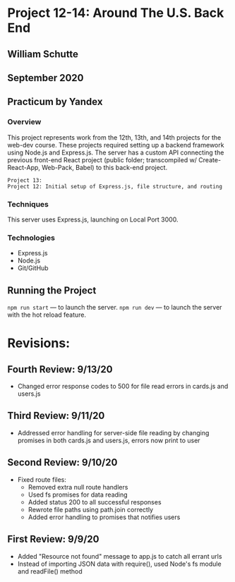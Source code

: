 # Project 12-14: Around The U.S. Back End
## William Schutte
## September 2020
Practicum by Yandex
-----

### Overview
This project represents work from the 12th, 13th, and 14th projects for the web-dev course. These projects required setting
up a backend framework using Node.js and Express.js. The server has a custom API connecting the previous front-end React 
project (public folder; transcompiled w/ Create-React-App, Web-Pack, Babel) to this back-end project.

    Project 13:
    Project 12: Initial setup of Express.js, file structure, and routing

### Techniques
This server uses Express.js, launching on Local Port 3000.

### Technologies
* Express.js
* Node.js
* Git/GitHub

## Running the Project
`npm run start` — to launch the server.
`npm run dev` — to launch the server with the hot reload feature.

# Revisions:

## Fourth Review: 9/13/20
* Changed error response codes to 500 for file read errors in cards.js and users.js

## Third Review: 9/11/20
* Addressed error handling for server-side file reading by changing promises in both cards.js and users.js, errors now print to user

## Second Review: 9/10/20
* Fixed route files:
  * Removed extra null route handlers
  * Used fs promises for data reading
  * Added status 200 to all successful responses
  * Rewrote file paths using path.join correctly
  * Added error handling to promises that notifies users
  
## First Review: 9/9/20
* Added "Resource not found" message to app.js to catch all errant urls
* Instead of importing JSON data with require(), used Node's fs module and readFile() method
